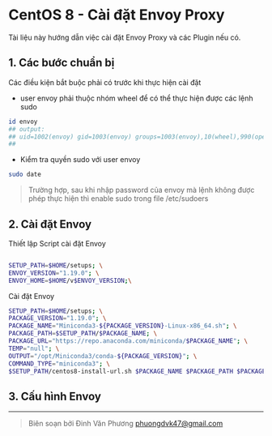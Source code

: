 # CentOS 8 - Cài đặt Envoy Proxy

Tài liệu này hướng dẫn việc cài đặt Envoy Proxy và các Plugin nếu có.

## 1. Các bước chuẩn bị
Các điều kiện bắt buộc phải có trước khi thực hiện cài đặt
* user envoy phải thuộc nhóm wheel để có thể thực hiện được các lệnh sudo
```bash
id envoy
## output:
## uid=1002(envoy) gid=1003(envoy) groups=1003(envoy),10(wheel),990(operations) context=unconfined_u:unconfined_r:unconfined_t:s0-s0:c0.c1023
##
```
* Kiểm tra quyền sudo với user envoy
```bash
sudo date
```
> Trường hợp, sau khi nhập password của envoy mà lệnh không được phép thực hiện thì enable sudo trong file /etc/sudoers


## 2. Cài đặt Envoy

Thiết lập Script cài đặt Envoy
```bash
```
```bash
SETUP_PATH=$HOME/setups; \
ENVOY_VERSION="1.19.0"; \
ENVOY_HOME=$HOME/v$ENVOY_VERSION;\

```

Cài đặt Envoy
```bash
SETUP_PATH=$HOME/setups; \
PACKAGE_VERSION="1.19.0"; \
PACKAGE_NAME="Miniconda3-${PACKAGE_VERSION}-Linux-x86_64.sh"; \
PACKAGE_PATH=$SETUP_PATH/$PACKAGE_NAME; \
PACKAGE_URL="https://repo.anaconda.com/miniconda/$PACKAGE_NAME"; \
TEMP="null"; \
OUTPUT="/opt/Miniconda3/conda-${PACKAGE_VERSION}"; \
COMMAND_TYPE="miniconda3"; \
$SETUP_PATH/centos8-install-url.sh $PACKAGE_NAME $PACKAGE_PATH $PACKAGE_URL $TEMP $OUTPUT $COMMAND_TYPE
```

## 3. Cấu hình Envoy




---
> Biên soạn bởi Đinh Văn Phương <phuongdvk47@gmail.com>
<!--stackedit_data:
eyJoaXN0b3J5IjpbMjQ3NjkyNTQ3LC03MjEzNTY2NTcsMTAzNz
AwNjYwMiwxMjcwNzY0MTc1LC0xMDM3MDI2MTExXX0=
-->